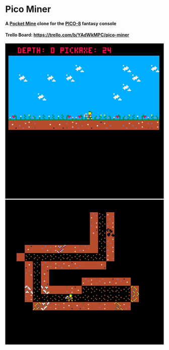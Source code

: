 # Pico Miner
#### A [Pocket Mine](http://www.pocketmine.com/) clone for the [PICO-8](https://www.lexaloffle.com/pico-8.php) fantasy console

#### Trello Board: https://trello.com/b/YAdWkMPC/pico-miner

![](gameplay1.gif)
![](gameplay2.gif)
